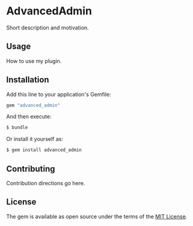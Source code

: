 # AdvancedAdmin
Short description and motivation.

## Usage
How to use my plugin.

## Installation
Add this line to your application's Gemfile:

```ruby
gem "advanced_admin"
```

And then execute:
```bash
$ bundle
```

Or install it yourself as:
```bash
$ gem install advanced_admin
```

## Contributing
Contribution directions go here.

## License
The gem is available as open source under the terms of the [MIT License](https://opensource.org/licenses/MIT).
